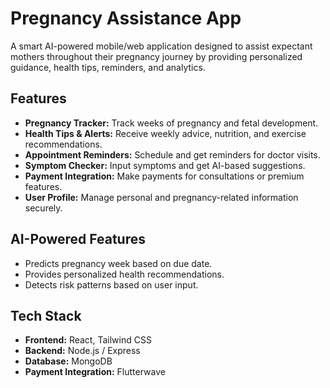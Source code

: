 # Pregnancy Assistance App

A smart AI-powered mobile/web application designed to assist expectant mothers throughout their pregnancy journey by providing personalized guidance, health tips, reminders, and analytics.

## Features

- **Pregnancy Tracker:** Track weeks of pregnancy and fetal development.
- **Health Tips & Alerts:** Receive weekly advice, nutrition, and exercise recommendations.
- **Appointment Reminders:** Schedule and get reminders for doctor visits.
- **Symptom Checker:** Input symptoms and get AI-based suggestions.
- **Payment Integration:** Make payments for consultations or premium features.
- **User Profile:** Manage personal and pregnancy-related information securely.

## AI-Powered Features

- Predicts pregnancy week based on due date.
- Provides personalized health recommendations.
- Detects risk patterns based on user input.

## Tech Stack

- **Frontend:** React, Tailwind CSS
- **Backend:** Node.js / Express
- **Database:** MongoDB
- **Payment Integration:** Flutterwave


